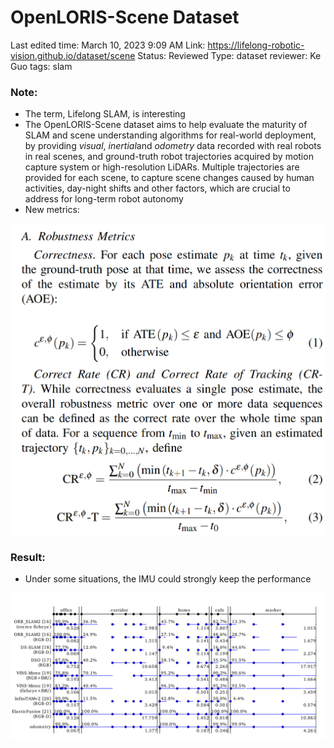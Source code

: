 # OpenLORIS-Scene Dataset

Last edited time: March 10, 2023 9:09 AM
Link: https://lifelong-robotic-vision.github.io/dataset/scene
Status: Reviewed
Type: dataset
reviewer: Ke Guo
tags: slam

### Note:

- The term, Lifelong SLAM, is interesting
- The OpenLORIS-Scene dataset aims to help evaluate the maturity of SLAM and scene understanding algorithms for real-world deployment, by providing *visual*, *inertial*and *odometry* data recorded with real robots in real scenes, and ground-truth robot trajectories acquired by motion capture system or high-resolution LiDARs. Multiple trajectories are provided for each scene, to capture scene changes caused by human activities, day-night shifts and other factors, which are crucial to address for long-term robot autonomy
- New metrics:

![Untitled](OpenLORIS-Scene%20Dataset%20efcd2356c22544e6bf3499996270dd1e/Untitled.png)

### Result:

- Under some situations, the IMU could strongly keep the performance

![Untitled](OpenLORIS-Scene%20Dataset%20efcd2356c22544e6bf3499996270dd1e/Untitled%201.png)